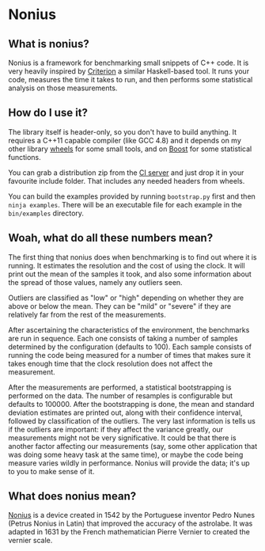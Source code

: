 # Nonius

## What is nonius?

Nonius is a framework for benchmarking small snippets of C++ code. It is very
heavily inspired by [Criterion][criterion] a similar Haskell-based tool. It runs
your code, measures the time it takes to run, and then performs some statistical
analysis on those measurements.

 [criterion]: http://www.serpentine.com/blog/2009/09/29/criterion-a-new-benchmarking-library-for-haskell/

## How do I use it?

The library itself is header-only, so you don't have to build anything. It
requires a C++11 capable compiler (like GCC 4.8) and it depends on my other
library [wheels] for some small tools, and on [Boost] for some statistical
functions.

You can grab a distribution zip from the [CI server] and just drop it in your
favourite include folder. That includes any needed headers from wheels.

You can build the examples provided by running `bootstrap.py` first and then
`ninja examples`. There will be an executable file for each example in the
`bin/examples` directory.

 [wheels]: http://github.com/rmartinho/wheels
 [Boost]: http://www.boost.org
 [CI server]: http://teamcity.loungecpp.net/project.html?projectId=Nonius

## Woah, what do all these numbers mean?

The first thing that nonius does when benchmarking is to find out where it is
running. It estimates the resolution and the cost of using the clock. It will
print out the mean of the samples it took, and also some information about the
spread of those values, namely any outliers seen.

Outliers are classified as "low" or "high" depending on whether they are above
or below the mean. They can be "mild" or "severe" if they are relatively far
from the rest of the measurements.

After ascertaining the characteristics of the environment, the benchmarks are
run in sequence. Each one consists of taking a number of samples determined by
the configuration (defaults to 100). Each sample consists of running the code
being measured for a number of times that makes sure it takes enough time that
the clock resolution does not affect the measurement.

After the measurements are performed, a statistical bootstrapping is performed
on the data. The number of resamples is configurable but defaults to 100000.
After the bootstrapping is done, the mean and standard deviation estimates are
printed out, along with their confidence interval, followed by classification of
the outliers. The very last information is tells us if the outliers are
important: if they affect the variance greatly, our measurements might not be
very significative. It could be that there is another factor affecting our
measurements (say, some other application that was doing some heavy task at the
same time), or maybe the code being measure varies wildly in performance. Nonius
will provide the data; it's up to you to make sense of it.

 [bootstrapping]: http://en.wikipedia.org/wiki/Bootstrapping_%28statistics%29

## What does nonius mean?

[Nonius][wikipedia] is a device created in 1542 by the Portuguese inventor
Pedro Nunes (Petrus Nonius in Latin) that improved the accuracy of the
astrolabe. It was adapted in 1631 by the French mathematician Pierre Vernier to
created the vernier scale.

 [wikipedia]: http://en.wikipedia.org/wiki/Nonius_%28device%29

